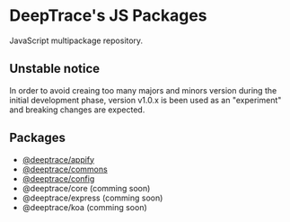 # DeepTrace's JS Packages

JavaScript multipackage repository.


## Unstable notice

In order to avoid creaing too many majors and minors version during the initial development phase, version v1.0.x is been used as an "experiment" and breaking changes are expected.


## Packages

* [@deeptrace/appify](https://github.com/deeptrace/js-packages/tree/master/packages/appify)
* [@deeptrace/commons](https://github.com/deeptrace/js-packages/tree/master/packages/commons)
* [@deeptrace/config](https://github.com/deeptrace/js-packages/tree/master/packages/config)
* @deeptrace/core (comming soon)
* @deeptrace/express (comming soon)
* @deeptrace/koa (comming soon)
